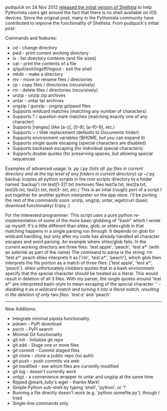 pudquick on 24 Nov 2012 [released the initial version of Shellista][1] to help Pythonista users get around the fact that there is no shell available on iOS devices.  Since the original post, many in the Pythonista community have contributed to improve the functionality of Shellista.  From pudquick's initial post:

Commands and features:

* cd - change directory
* pwd - print current working directory
* ls - list directory contents (and file sizes)
* cat - print the contents of a file
* q/quit/exit/logoff/logout - exit the shell
* mkdir - make a directory
* mv - move or rename files / directories
* cp - copy files / directories (recursively)
* rm - delete files / directories (recursively)
* unzip - unzip zip archives
* untar - untar tar archives
* ungzip / gunzip - ungzip gzipped files
* Supports wildcard matches (matching any number of characters)
* Supports ? / question mark matches (matching exactly one of any character)
* Supports [ranges] (like [a-z], [0-9], [a-f0-9], etc.)
* Supports ~ / tilde replacement (defaults to Documents folder)
* Supports environment variables ($HOME, but you can expand it)
* Supports single quote escaping (special characters are disabled)
* Supports backslash escaping (for individual special characters)
* Supports double quotes (for preserving spaces, but allowing special sequences

Examples of advanced usage: ls *.py */*.py (lists all .py files in current directory and at the top level of any folders in current directory) cp ~/*.py backup (copies all python scripts in the root scripts directory to a folder named 'backup') rm test[1-3]?.txt (removes files test1a.txt, test2a.txt, test2b.txt, test2c.txt, test3-.txt, etc.) This is an intial (rough) port of a script I put together for another python interpreter on the app store. I'll be porting the rest of the commands soon: unzip, ungzip, untar, wget/curl (basic download functionality) Enjoy :)

For the interested programmer: This script uses a pure python re-implementation of some of the more basic globbing of "bash" which I wrote up myself. It's a little different than shlex, glob, or shlex+glob in that matching happens in a single parsing run through. It depends on glob for wildcard handling, but only after my code has already handled all character escapes and word parsing. An example where shlex/glob fails: In the current working directory are three files: 'test apple', 'peach', 'test a*' (with an asterisk as part of the name) The command to parse is the string: rm 'test a*' peach shlex interprets it as ['rm', 'test a*', 'peach'], which glob then interprets the file portion as a match of three files: ['test apple', 'test a*', 'peach']. shlex unfortunately clobbers quotes that in a bash environment specify that the special character should be treated as a literal. This would result in deletion of all 3 files. With my parser, the single quotes around 'test a*' are interpreted bash-style to mean escaping of the special character '*' - disabling it as a wildcard match and turning it into a literal match, resulting in the deletion of only two files: 'test a*' and 'peach'.

---

New Additions:

 - Integrate minimal pipista functionality
  - pdown - PyPi download
  - psrch - PyPi search
 - Minimal Git functionality
  - git init - Initialize git repo
  - git add - Stage one or more files
  - git commit - Commit staged files
  - git clone - clone a public repo (no auth)
  - git push - push commits via web
  - git modified - see which files are currently modified
  - git log - doesn't currently work
 - untgz - a convenience wrapper to untar and ungzip at the same time
 - Ripped @mark_tully's wget - thanks Mark!
 - Simple Python sub-shell by typing 'shell', 'python', or '!'
  - Running a file directly doesn't work (e.g. 'python somefile.py'), though I tried
  - Single-line commands only

[1]: http://omz-forums.appspot.com/pythonista/post/5302343285342208
